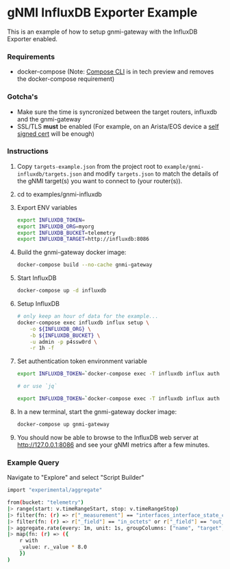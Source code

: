 # gNMI InfluxDB Exporter Example

This is an example of how to setup gnmi-gateway with the InfluxDB Exporter
enabled.

### Requirements

- docker-compose (Note: [Compose CLI](https://docs.docker.com/compose/cli-command/) is in tech preview and removes the docker-compose requirement)

### Gotcha's

- Make sure the time is syncronized between the target routers, influxdb and the gnmi-gateway
- SSL/TLS __must__ be enabled (For example, on an Arista/EOS device a [self signed cert](https://gist.github.com/mathershifter/f537a46e220a5f194e2bccf3f0d61a70) will be enough)

### Instructions

1.  Copy `targets-example.json` from the project root to
    `example/gnmi-influxdb/targets.json` and modify `targets.json` to match
    the details of the gNMI target(s) you want to connect to (your router(s)).

2.  cd to examples/gnmi-influxdb

3. Export ENV variables
    ```bash
    export INFLUXDB_TOKEN=
    export INFLUXDB_ORG=myorg
    export INFLUXDB_BUCKET=telemetry
    export INFLUXDB_TARGET=http://influxdb:8086
    ```

4.  Build the gnmi-gateway docker image:
    ```bash
    docker-compose build --no-cache gnmi-gateway
    ```

5.  Start InfluxDB
    ```bash
    docker-compose up -d influxdb
    ```

6.  Setup InfluxDB
    ```bash
    # only keep an hour of data for the example...
    docker-compose exec influxdb influx setup \
        -o ${INFLUXDB_ORG} \
        -b ${INFLUXDB_BUCKET} \
        -u admin -p p4ssw0rd \
        -r 1h -f
    ```

7. Set authentication token environment variable
    ```bash
    export INFLUXDB_TOKEN=`docker-compose exec -T influxdb influx auth list --hide-headers | awk '{print $4}'`

    # or use `jq`

    export INFLUXDB_TOKEN=`docker-compose exec -T influxdb influx auth list --hide-headers --json | jq -r ".[].token"`
    ```

8.  In a new terminal, start the gnmi-gateway docker image:
    ```bash
    docker-compose up gnmi-gateway
    ```

9.  You should now be able to browse to the InfluxDB web server at 
    http://127.0.0.1:8086 and see your gNMI metrics after a few minutes.


###  Example Query

Navigate to "Explore" and select "Script Builder" 

```bash
import "experimental/aggregate"

from(bucket: "telemetry")
|> range(start: v.timeRangeStart, stop: v.timeRangeStop)
|> filter(fn: (r) => r["_measurement"] == "interfaces_interface_state_counters")
|> filter(fn: (r) => r["_field"] == "in_octets" or r["_field"] == "out_octets")
|> aggregate.rate(every: 1m, unit: 1s, groupColumns: ["name", "target", "_field"])
|> map(fn: (r) => ({
    r with
    _value: r._value * 8.0
    })
)
```